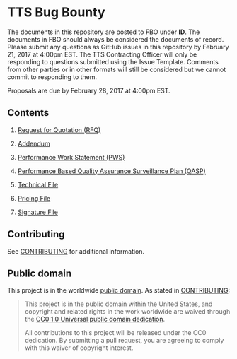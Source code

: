 # TTS Bug Bounty

The documents in this repository are posted to FBO under **ID**. The documents in FBO should always be considered the documents of record. Please submit any questions as GitHub issues in this repository by February 21, 2017 at 4:00pm EST. The TTS Contracting Officer will only be responding to questions submitted using the Issue Template. Comments from other parties or in other formats will still be considered but we cannot commit to responding to them.

Proposals are due by February 28, 2017 at 4:00pm EST.

## Contents

1. [Request for Quotation (RFQ)](solicitation_documents/001_RFQ.md)

2. [Addendum](solicitation_documents/002_Addendum.md)

3. [Performance Work Statement (PWS)](solicitation_documents/003_PWS.md)

4. [Performance Based Quality Assurance Surveillance Plan (QASP)](solicitation_documents/004_QASP.md)

5. [Technical File](solicitation_documents/response_templates/005_TECHNICAL_FILE.yaml)

6. [Pricing File](solicitation_documents/response_templates/006_PRICING_FILE.yaml)

7. [Signature File](solicitation_documents/response_templates/007_SIGNATURE_FILE.md)

## Contributing

See [CONTRIBUTING](CONTRIBUTING.md) for additional information.

## Public domain

This project is in the worldwide [public domain](LICENSE.md). As stated in [CONTRIBUTING](CONTRIBUTING.md):

> This project is in the public domain within the United States, and copyright and related rights in the work worldwide are waived through the [CC0 1.0 Universal public domain dedication](https://creativecommons.org/publicdomain/zero/1.0/).
>
> All contributions to this project will be released under the CC0 dedication. By submitting a pull request, you are agreeing to comply with this waiver of copyright interest.
